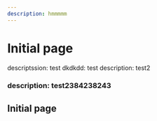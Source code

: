 ```yaml
---
description: hmmmmm
---
```


# Initial page

descriptssion: test dkdkdd: test description: test2

### description: test2384238243

## Initial page

